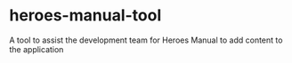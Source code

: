 # heroes-manual-tool
A tool to assist the development team for Heroes Manual to add content to the application
